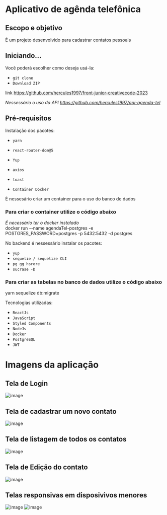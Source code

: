 
# Aplicativo de agênda telefônica 
## Escopo e objetivo


É um projeto desenvolvido para cadastrar contatos pessoais

## Iniciando...

Você poderá escolher como deseja usá-la:

- `git clone`
- `Download ZIP`
  
link https://github.com/hercules1997/front-junior-creativecode-2023

*Nessessário o uso da API https://github.com/hercules1997/api-agenda-tel*

## Pré-requisitos

Instalação dos pacotes:
- `yarn`<br>
- `react-router-dom@5`<br>
- `Yup`<br>
- `axios`<br>
- `toast`<br>


- `Container Docker`<br>
  
É nessesário criar um container para o uso do banco de dados


### Para criar o container utilize o código abaixo
*É necessário ter o docker instalado*<br>
docker run --name agendaTel-postgres -e POSTGRES_PASSWORD=postgres -p 5432:5432 -d postgres



No backend é nessessário instalar os pacotes:

- `yup`<br>
- `sequelie / sequelize CLI`<br>
- `pg gg hsrore`<br>
- `sucrase -D`<br>

### Para criar as tabelas no banco de dados utilize o código abaixo

yarn sequelize db:migrate

Tecnologias utilizadas:

- `ReactJs`<br>
- `JavaScript`<br>
- `Styled Components`<br>
- `NodeJs`<br>
- `Docker`<br>
- `PostgreSQL`<br>
- `JWT`<br>

# Imagens da aplicação

## Tela de Login
![image](https://user-images.githubusercontent.com/109186074/235692862-c068ce17-8bf4-4cf7-9517-4ed841d0f1b4.png)

## Tela de cadastrar um novo contato
![image](https://user-images.githubusercontent.com/109186074/235693031-7773e8dc-6308-4064-b70e-1d50808f1752.png)
## Tela de listagem de todos os contatos
![image](https://user-images.githubusercontent.com/109186074/235692965-d80922d4-8c61-4ef1-a30a-a455d9725877.png)
## Tela de Edição do contato
![image](https://user-images.githubusercontent.com/109186074/235693084-07d74836-ab0a-46b4-b304-42c5709ce756.png)

## Telas responsivas em disposivivos menores
![image](https://user-images.githubusercontent.com/109186074/235693066-88dc3dd0-7595-41d6-99a0-e123e0c09467.png)
![image](https://user-images.githubusercontent.com/109186074/235692924-00fd4776-c737-4eb9-8e03-5bb9eb7693c2.png)








